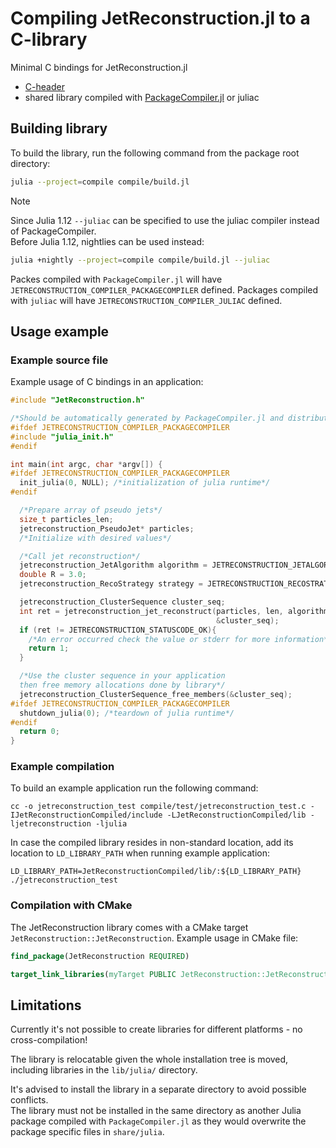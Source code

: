 # Compiling JetReconstruction.jl to a C-library

Minimal C bindings for JetReconstruction.jl

- [C-header](include/JetReconstruction.h.in)
- shared library compiled with [PackageCompiler.jl](https://github.com/JuliaLang/PackageCompiler.jl) or juliac

## Building library

To build the library, run the following command from the package root directory:

```sh
julia --project=compile compile/build.jl
```

> [!NOTE]  
> Since Julia 1.12 `--juliac` can be specified to use the juliac compiler instead of PackageCompiler.  
> Before Julia 1.12, nightlies can be used instead:
>
> ```sh
> julia +nightly --project=compile compile/build.jl --juliac
> ```
>
> Packes compiled with `PackageCompiler.jl` will have `JETRECONSTRUCTION_COMPILER_PACKAGECOMPILER` defined. Packages compiled with `juliac` will have `JETRECONSTRUCTION_COMPILER_JULIAC` defined.

## Usage example

### Example source file

Example usage of C bindings in an application:

```C
#include "JetReconstruction.h"

/*Should be automatically generated by PackageCompiler.jl and distributed together with the "JetReconstruction.h" header file*/
#ifdef JETRECONSTRUCTION_COMPILER_PACKAGECOMPILER
#include "julia_init.h"
#endif

int main(int argc, char *argv[]) {
#ifdef JETRECONSTRUCTION_COMPILER_PACKAGECOMPILER
  init_julia(0, NULL); /*initialization of julia runtime*/
#endif

  /*Prepare array of pseudo jets*/
  size_t particles_len;
  jetreconstruction_PseudoJet* particles;
  /*Initialize with desired values*/

  /*Call jet reconstruction*/
  jetreconstruction_JetAlgorithm algorithm = JETRECONSTRUCTION_JETALGORITHM_CA;
  double R = 3.0;
  jetreconstruction_RecoStrategy strategy = JETRECONSTRUCTION_RECOSTRATEGY_BEST;

  jetreconstruction_ClusterSequence cluster_seq;
  int ret = jetreconstruction_jet_reconstruct(particles, len, algorithm, R, strategy,
                                              &cluster_seq);
  if (ret != JETRECONSTRUCTION_STATUSCODE_OK){
    /*An error occurred check the value or stderr for more information*/
    return 1;
  }

  /*Use the cluster sequence in your application
  then free memory allocations done by library*/
  jetreconstruction_ClusterSequence_free_members(&cluster_seq);
#ifdef JETRECONSTRUCTION_COMPILER_PACKAGECOMPILER
  shutdown_julia(0); /*teardown of julia runtime*/
#endif
  return 0;
}

```

### Example compilation

To build an example application run the following command:

```shell
cc -o jetreconstruction_test compile/test/jetreconstruction_test.c -IJetReconstructionCompiled/include -LJetReconstructionCompiled/lib -ljetreconstruction -ljulia
```

In case the compiled library resides in non-standard location, add its location to `LD_LIBRARY_PATH` when running example application:

```shell
LD_LIBRARY_PATH=JetReconstructionCompiled/lib/:${LD_LIBRARY_PATH} ./jetreconstruction_test
```

### Compilation with CMake

The JetReconstruction library comes with a CMake target `JetReconstruction::JetReconstruction`. Example usage in CMake file:

```cmake
find_package(JetReconstruction REQUIRED)

target_link_libraries(myTarget PUBLIC JetReconstruction::JetReconstruction)
```

## Limitations

Currently it's not possible to create libraries for different platforms - no cross-compilation!

The library is relocatable given the whole installation tree is moved, including libraries in the `lib/julia/` directory.

It's advised to install the library in a separate directory to avoid possible conflicts.  
The library must not be installed in the same directory as another Julia package compiled with `PackageCompiler.jl` as they would overwrite the package specific files in `share/julia`.
